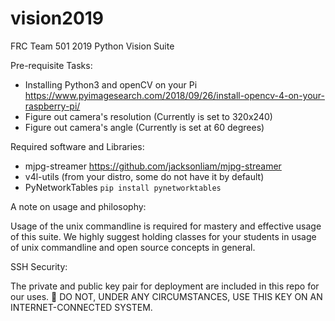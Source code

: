 # vision2019

FRC Team 501 2019 Python Vision Suite

Pre-requisite Tasks:
- Installing Python3 and openCV on your Pi
https://www.pyimagesearch.com/2018/09/26/install-opencv-4-on-your-raspberry-pi/
- Figure out camera's resolution (Currently is set to 320x240)
- Figure out camera's angle (Currently is set at 60 degrees)


Required software and Libraries:
- mjpg-streamer
https://github.com/jacksonliam/mjpg-streamer
- v4l-utils (from your distro, some do not have it by default)
- PyNetworkTables  `pip install pynetworktables`


A note on usage and philosophy:

Usage of the unix commandline is required for mastery and effective usage of this suite.
We highly suggest holding classes for your students in usage of unix commandline and open source concepts in general.

SSH Security:

The private and public key pair for deployment are included in this repo for our uses.
:red_circle:  DO NOT, UNDER ANY CIRCUMSTANCES, USE THIS KEY ON AN INTERNET-CONNECTED SYSTEM.
